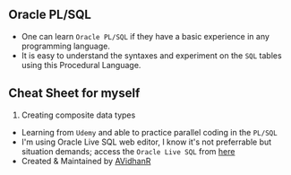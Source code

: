 ## Oracle PL/SQL 
- One can learn `Oracle PL/SQL` if they have a basic experience in any programming language.
- It is easy to understand the syntaxes and experiment on the `SQL` tables using this Procedural Language.

<!-- Current repo directory structure:
```txt
Directory structure:
└── avidhanr-oraclepl-sql/
    ├── README.md
    ├── LICENSE
    ├── 01_intro/
    │   └── hello_world.sql
    ├── 02_variables/
    │   ├── bind_variables.sql
    │   ├── scalar_vars.sql
    │   ├── type_attribute.sql
    │   └── variable_scope.sql
    ├── 03_control_structures/
    │   ├── basic_loop.sql
    │   ├── case_expr.sql
    │   ├── continue_stt.sql
    │   ├── for_loop.sql
    │   ├── goto_stt.sql
    │   ├── if_ctrl_structure.sql
    │   ├── nested_loops.sql
    │   └── while_loop.sql
    ├── 04_sql_in_plsql/
    │   ├── README.md
    │   ├── delete_demo.sql
    │   ├── insert_demo.sql
    │   ├── select_demo.sql
    │   ├── sequence_demo.sql
    │   └── update_demo.sql
    ├── 05_composite_data_types/
    │   ├── README.md
    │   ├── associative_arrays.sql
    │   ├── associative_arrays_with_rec.sql
    │   ├── associative_arrays_with_table.sql
    │   ├── dml_with_records.sql
    │   ├── nested_tables.sql
    │   ├── records.sql
    │   ├── records_demo.sql
    │   └── varrays.sql
    ├── 06_storing_collections_in_tables/
    │   ├── using_nested_tables.sql
    │   └── using_varrays.sql
    ├── 07_cursors/
    │   ├── cursor_attributes.sql
    │   ├── cursor_demo.sql
    │   ├── cursor_for_update.sql
    │   ├── cursors_loops.sql
    │   ├── cursors_records.sql
    │   └── cursors_with_parameters.sql
    └── wow_things/
        └── amazing.sql
```
-->
## Cheat Sheet for myself
1. Creating composite data types
- Learning from `Udemy` and able to practice parallel coding in the `PL/SQL`
- I'm using Oracle Live SQL web editor, I know it's not preferrable but situation demands; access the `Oracle Live SQL` from [here](https://livesql.oracle.com/ords/f?p=590:1000)
- Created & Maintained by [AVidhanR](https://linkedin.com/in/AVidhanR)
